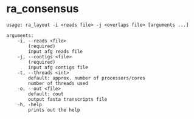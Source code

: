 # ra_consensus

    usage: ra_layout -i <reads file> -j <overlaps file> [arguments ...]

    arguments:
        -i, --reads <file>
            (required)
            input afg reads file
        -j, --contigs <file>
            (required)
            input afg contigs file
        -t, --threads <int>
            default: approx. number of processors/cores
            number of threads used
        -o, --out <file>
            default: cout
            output fasta transcripts file
        -h, -help
            prints out the help
